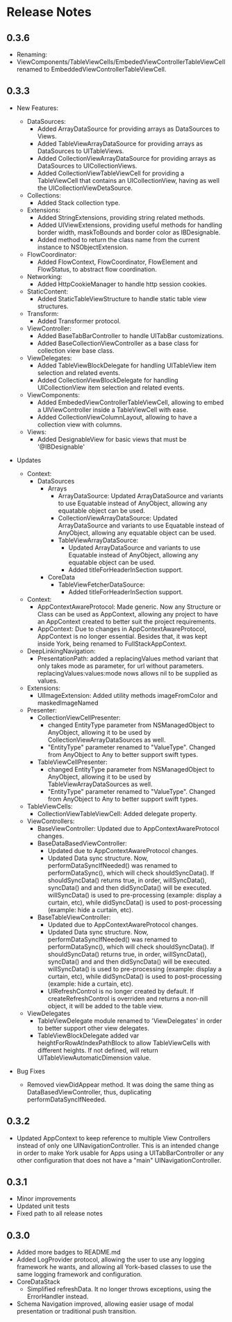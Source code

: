 # Release Notes

## 0.3.6
* Renaming:
 * ViewComponents/TableViewCells/EmbededViewControllerTableViewCell renamed to EmbeddedViewControllerTableViewCell.

## 0.3.3
* New Features:
  * DataSources:
    * Added ArrayDataSource for providing arrays as DataSources to Views.
    * Added TableViewArrayDataSource for providing arrays as DataSources to UITableViews.
    * Added CollectionViewArrayDataSource for providing arrays as DataSources to UICollectionViews.
    * Added CollectionViewTableViewCell for providing a TableViewCell that contains an UICollectionView, having as well the UICollectionViewDetaSource.
  * Collections:
    * Added Stack collection type.
  * Extensions:
    * Added StringExtensions, providing string related methods.
    * Added UIViewExtensions, providing useful methods for handling border width, maskToBounds and border color as IBDesignable.
    * Added method to return the class name from the current instance to NSObjectExtension.
  * FlowCoordinator:
    * Added FlowContext, FlowCoordinator, FlowElement and FlowStatus, to abstract flow coordination.
  * Networking:
    * Added HttpCookieManager to handle http session cookies.
  * StaticContent:
    * Added StaticTableViewStructure to handle static table view structures.
  * Transform:
    * Added Transformer protocol.
  * ViewController:
    * Added BaseTabBarController to handle UITabBar customizations.
    * Added BaseCollectionViewController as a base class for collection view base class.
  * ViewDelegates:
    * Added TableViewBlockDelegate for handling UITableView item selection and related events.
    * Added CollectionViewBlockDelegate for handling UICollectionView item selection and related events.
  * ViewComponents:
    * Added EmbededViewControllerTableViewCell, allowing to embed a UIViewController inside a TableViewCell with ease.
    * Added CollectionViewColumnLayout, allowing to have a collection view with columns.
  * Views:
    * Added DesignableView for basic views that must be '@IBDesignable'

* Updates
  * Context:
    * DataSources
      * Arrays
        * ArrayDataSource: Updated ArrayDataSource and variants to use Equatable instead of AnyObject, allowing any equatable object can be used.
        * CollectionViewArrayDataSource: Updated ArrayDataSource and variants to use Equatable instead of AnyObject, allowing any equatable object can be used.
        * TableViewArrayDataSource:
          * Updated ArrayDataSource and variants to use Equatable instead of AnyObject, allowing any equatable object can be used.
          * Added titleForHeaderInSection support.
      * CoreData
        * TableViewFetcherDataSource:
          * Added titleForHeaderInSection support.
  * Context:
    * AppContextAwareProtocol: Made generic. Now any Structure or Class can be used as AppContext, allowing any project to have an AppContext created to better suit the project requirements.
    * AppContext: Due to changes in AppContextAwareProtocol, AppContext is no longer essential. Besides that, it was kept inside York, being renamed to FullStackAppContext.
  * DeepLinkingNavigation:
    * PresentationPath: added a replacingValues method variant that only takes mode as parameter, for url without parameters. replacingValues:values:mode nows allows nil to be supplied as values.
  * Extensions:
    * UIImageExtension: Added utility methods imageFromColor and maskedImageNamed
  * Presenter:
    * CollectionViewCellPresenter:
      * changed EntityType parameter from NSManagedObject to AnyObject, allowing it to be used by CollectionViewArrayDataSources as well.
      * "EntityType" parameter renamed to "ValueType". Changed from AnyObject to Any to better support swift types.
    * TableViewCellPresenter:
      * changed EntityType parameter from NSManagedObject to AnyObject, allowing it to be used by TableViewArrayDataSources as well.
      * "EntityType" parameter renamed to "ValueType". Changed from AnyObject to Any to better support swift types.
  * TableViewCells:
    * CollectionViewTableViewCell: Added delegate property.
  * ViewControllers:
    * BaseViewController: Updated due to AppContextAwareProtocol changes.
    * BaseDataBasedViewController:
      * Updated due to AppContextAwareProtocol changes.
      * Updated Data sync structure. Now, performDataSyncIfNeeded() was renamed to performDataSync(), which will check shouldSyncData(). If shouldSyncData() returns true, in order, willSyncData(), syncData() and and then didSyncData() will be executed. willSyncData() is used to pre-processing (example: display a curtain, etc), while didSyncData() is used to post-processing (example: hide a curtain, etc).
    * BaseTableViewController:
      * Updated due to AppContextAwareProtocol changes.
      * Updated Data sync structure. Now, performDataSyncIfNeeded() was renamed to performDataSync(), which will check shouldSyncData(). If shouldSyncData() returns true, in order, willSyncData(), syncData() and and then didSyncData() will be executed. willSyncData() is used to pre-processing (example: display a curtain, etc), while didSyncData() is used to post-processing (example: hide a curtain, etc).
      * UIRefreshControl is no longer created by default. If createRefreshControl is overriden and returns a non-nill object, it will be added to the table view.
  * ViewDelegates
    * TableViewDelegate module renamed to 'ViewDelegates' in order to better support other view delegates.  
    * TableViewBlockDelegate added var heightForRowAtIndexPathBlock to allow TableViewCells with different heights. If not defined, will return UITableViewAutomaticDimension value.

* Bug Fixes
  * Removed viewDidAppear method. It was doing the same thing as DataBasedViewController, thus, duplicating performDataSyncIfNeeded.


## 0.3.2
* Updated AppContext to keep reference to multiple View Controllers instead of only one UINavigationController.
This is an intended change in order to make York usable for Apps using a UITabBarController or any other configuration that does not have a "main" UINavigationController.


## 0.3.1
* Minor improvements
* Updated unit tests
* Fixed path to all release notes


## 0.3.0
* Added more badges to README.md
* Added LogProvider protocol, allowing the user to use any logging framework he wants, and allowing all York-based classes to use the same logging framework and configuration.
* CoreDataStack
  * Simplified refreshData. It no longer throws exceptions, using the ErrorHandler instead.
* Schema Navigation improved, allowing easier usage of modal presentation or traditional push transition.
